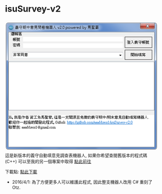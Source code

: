 # isuSurvey-v2
![](Demo.png)
這是新版本的義守自動填意見調查表機器人, 如果你希望查閱舊版本的程式碼(C++)
可以至我的另一個專案中取得 [點此前往](https://github.com/aaaddress1/Isu-Survey-Bot)

下載點:
[點此下載](ReleaseBinary/isuSurvey.exe)

- 2016/4/1:
為了方便更多人可以維護此程式, 因此整支機器人改用 C# 重刻了 Otz.
